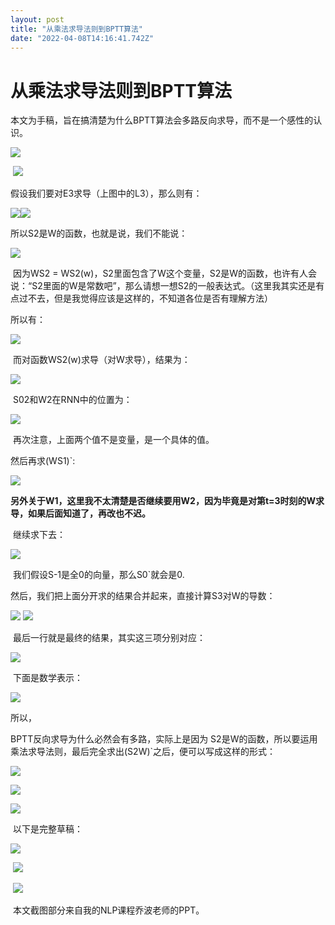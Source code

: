 ```yaml
---
layout: post
title: "从乘法求导法则到BPTT算法"
date: "2022-04-08T14:16:41.742Z"
---
```

从乘法求导法则到BPTT算法
==============

本文为手稿，旨在搞清楚为什么BPTT算法会多路反向求导，而不是一个感性的认识。

![](https://img2022.cnblogs.com/blog/2724624/202204/2724624-20220408204958303-1309998013.png)

 ![](https://img2022.cnblogs.com/blog/2724624/202204/2724624-20220408205024086-854398301.png)

假设我们要对E3求导（上图中的L3），那么则有：

![](https://img2022.cnblogs.com/blog/2724624/202204/2724624-20220408202412487-315248265.png)![](https://img2022.cnblogs.com/blog/2724624/202204/2724624-20220408202649623-1558592935.png)

所以S2是W的函数，也就是说，我们不能说：

![](https://img2022.cnblogs.com/blog/2724624/202204/2724624-20220408202926413-1881162820.png)

 因为WS2 = WS2(w)，S2里面包含了W这个变量，S2是W的函数，也许有人会说：“S2里面的W是常数吧”，那么请想一想S2的一般表达式。（这里我其实还是有点过不去，但是我觉得应该是这样的，不知道各位是否有理解方法）

所以有：

![](https://img2022.cnblogs.com/blog/2724624/202204/2724624-20220408203304753-897841804.png)

 而对函数WS2(w)求导（对W求导），结果为：

![](https://img2022.cnblogs.com/blog/2724624/202204/2724624-20220408203543070-162381845.png)

 S02和W2在RNN中的位置为：

![](https://img2022.cnblogs.com/blog/2724624/202204/2724624-20220408205146043-1243887026.png)

 再次注意，上面两个值不是变量，是一个具体的值。

然后再求(WS1)\`:

![](https://img2022.cnblogs.com/blog/2724624/202204/2724624-20220408204332439-130392131.png)

**另外关于W1，这里我不太清楚是否继续要用W2，因为毕竟是对第t=3时刻的W求导，如果后面知道了，再改也不迟。**

 继续求下去：

![](https://img2022.cnblogs.com/blog/2724624/202204/2724624-20220408204615075-1202874952.png)

 我们假设S-1是全0的向量，那么S0\`就会是0.

然后，我们把上面分开求的结果合并起来，直接计算S3对W的导数：

![](https://img2022.cnblogs.com/blog/2724624/202204/2724624-20220408210353647-1477181988.png) ![](https://img2022.cnblogs.com/blog/2724624/202204/2724624-20220408210424175-1820926028.png)

 最后一行就是最终的结果，其实这三项分别对应：

![](https://img2022.cnblogs.com/blog/2724624/202204/2724624-20220408210645766-1005364060.png)

 下面是数学表示： 

![](https://img2022.cnblogs.com/blog/2724624/202204/2724624-20220408210533275-2123465815.png)

所以，

BPTT反向求导为什么必然会有多路，实际上是因为 S2是W的函数，所以要运用乘法求导法则，最后完全求出(S2W)\`之后，便可以写成这样的形式：

![](https://img2022.cnblogs.com/blog/2724624/202204/2724624-20220408204958303-1309998013.png)

![](https://img2022.cnblogs.com/blog/2724624/202204/2724624-20220408210056129-1300194391.png)

![](https://img2022.cnblogs.com/blog/2724624/202204/2724624-20220408211026233-41349331.png)

 以下是完整草稿：

![](https://img2022.cnblogs.com/blog/2724624/202204/2724624-20220408211536468-1367518145.jpg)

 ![](https://img2022.cnblogs.com/blog/2724624/202204/2724624-20220408211559807-1048386676.jpg)

 ![](https://img2022.cnblogs.com/blog/2724624/202204/2724624-20220408211612793-1998588066.jpg)

 本文截图部分来自我的NLP课程乔波老师的PPT。
